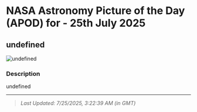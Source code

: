
# NASA Astronomy Picture of the Day (APOD) for - 25th July 2025
## undefined

![undefined](undefined)

### Description
undefined

---
> _Last Updated: 7/25/2025, 3:22:39 AM (in GMT)_
